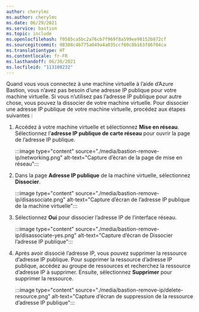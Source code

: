 ```yaml
---
author: cherylmc
ms.author: cherylmc
ms.date: 06/29/2021
ms.service: bastion
ms.topic: include
ms.openlocfilehash: f0585ca5bc2a76cb7f969f8a599ee98152b872cf
ms.sourcegitcommit: 98308c4b775a049a4a035ccf60c8b163f86f04ca
ms.translationtype: HT
ms.contentlocale: fr-FR
ms.lasthandoff: 06/30/2021
ms.locfileid: "113108232"
---
```

Quand vous vous connectez à une machine virtuelle à l’aide d’Azure Bastion, vous n’avez pas besoin d’une adresse IP publique pour votre machine virtuelle. Si vous n’utilisez pas l’adresse IP publique pour autre chose, vous pouvez la dissocier de votre machine virtuelle. Pour dissocier une adresse IP publique de votre machine virtuelle, procédez aux étapes suivantes :

1. Accédez à votre machine virtuelle et sélectionnez **Mise en réseau**. Sélectionnez l’**adresse IP publique de carte réseau** pour ouvrir la page de l’adresse IP publique.

   :::image type="content" source="./media/bastion-remove-ip/networking.png" alt-text="Capture d’écran de la page de mise en réseau":::

1. Dans la page **Adresse IP publique** de la machine virtuelle, sélectionnez **Dissocier**.

   :::image type="content" source="./media/bastion-remove-ip/disassociate.png" alt-text="Capture d’écran de l’adresse IP publique de la machine virtuelle":::

1. Sélectionnez **Oui** pour dissocier l’adresse IP de l’interface réseau.

   :::image type="content" source="./media/bastion-remove-ip/disassociate-yes.png" alt-text="Capture d’écran de Dissocier l’adresse IP publique":::

1. Après avoir dissocié l’adresse IP, vous pouvez supprimer la ressource d’adresse IP publique. Pour supprimer la ressource d’adresse IP publique, accédez au groupe de ressources et recherchez la ressource d’adresse IP à supprimer. Ensuite, sélectionnez **Supprimer** pour supprimer la ressource.

   :::image type="content" source="./media/bastion-remove-ip/delete-resource.png" alt-text="Capture d’écran de suppression de la ressource d’adresse IP publique":::